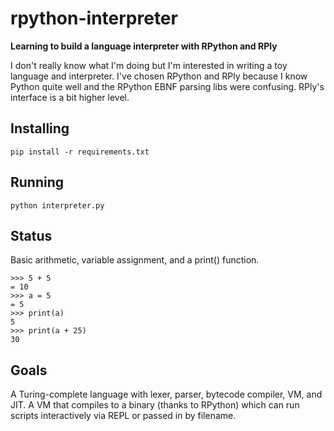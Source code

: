 # rpython-interpreter
**Learning to build a language interpreter with RPython and RPly**

I don't really know what I'm doing but I'm interested in writing a toy language and interpreter. 
I've chosen RPython and RPly because I know Python quite well and the RPython EBNF parsing libs were confusing. 
RPly's interface is a bit higher level.

## Installing

`pip install -r requirements.txt`

## Running

`python interpreter.py`

## Status

Basic arithmetic, variable assignment, and a print() function.

```
>>> 5 + 5
= 10
>>> a = 5
= 5
>>> print(a)
5
>>> print(a + 25)
30
```

## Goals

A Turing-complete language with lexer, parser, bytecode compiler, VM, and JIT. A VM that compiles to a binary (thanks to RPython) which can run scripts interactively via REPL or passed in by filename.
